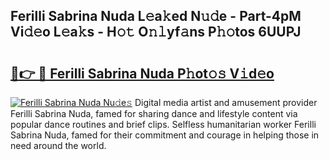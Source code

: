 ## Ferilli Sabrina Nuda L𝚎a𝚔ed N𝚞𝚍e - Part-4pM Vi𝚍𝚎o L𝚎a𝚔s - H𝚘𝚝 O𝚗𝚕yf𝚊ns P𝚑𝚘tos 6UUPJ

# <h2><a href="http://kfewen.oniu.top/?m=Ferilli+Sabrina+Nuda">🔗👉 🔴 Ferilli Sabrina Nuda P𝚑ot𝚘𝚜 V𝚒d𝚎o</a></h2>

[![Ferilli Sabrina Nuda Nu𝚍e𝚜](https://i.imgur.com/0qMVB7G.gif)](http://kfewen.oniu.top/?m=Ferilli+Sabrina+Nuda)
Digital media artist and amusement provider Ferilli Sabrina Nuda, famed for sharing dance and lifestyle content via popular dance routines and brief clips. Selfless humanitarian worker Ferilli Sabrina Nuda, famed for their commitment and courage in helping those in need around the world.  
